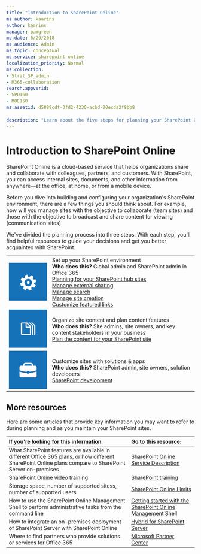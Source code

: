 ```yaml
---
title: "Introduction to SharePoint Online"
ms.author: kaarins
author: kaarins
manager: pamgreen
ms.date: 6/29/2018
ms.audience: Admin
ms.topic: conceptual
ms.service: sharepoint-online
localization_priority: Normal
ms.collection:  
- Strat_SP_admin
- M365-collaboration
search.appverid:
- SPO160
- MOE150
ms.assetid: d5089cdf-3fd2-4230-acbd-20ecda2f9bb8

description: "Learn about the five steps for planning your SharePoint Online environment."
---
```


# Introduction to SharePoint Online

SharePoint Online is a cloud-based service that helps organizations share and collaborate with colleagues, partners, and customers. With SharePoint, you can access internal sites, documents, and other information from anywhere—at the office, at home, or from a mobile device.
  
Before you dive into building and configuring your organization's SharePoint environment, there are a few things you should think about. For example, how will you manage sites with the objective to collaborate (team sites) and those with the objective to broadcast and share content for viewing (communication sites)
  
We've divided the planning process into three steps. With each step, you'll find helpful resources to guide your decisions and get you better acquainted with SharePoint. 
  
|||
|:-----|:-----|
|![Tile image of a gear to suggest the concept of configuring global settings for a SharePoint Online environment.](media/64f7c58f-851d-41c8-abe8-823ea52dce60.png)           <br/> | Set up your SharePoint environment  <br/> **Who does this?** Global admin and SharePoint admin in Office 365  <br/> [Planning for your SharePoint hub sites](planning-hub-sites.md) <br/> [Manage external sharing](external-sharing-overview.md) <br/> [Manage search](manage-search-the-admin-center.md) <br/> [Manage site creation](manage-site-creation.md) <br/>  [Customize featured links](change-links-list-on-sharepoint-home-page.md) <br/>|
|![Tile image of a stack of papers to represent the concept of organizing content](media/abb183d3-208f-42f8-9cd6-7ddeb5127a38.png)           <br/> | Organize site content and plan content features  <br/> **Who does this?** Site admins, site owners, and key content stakeholders in your business  <br/> [Plan the content for your SharePoint site](https://support.office.com/article/6cfc059e-2c45-46d5-8d7d-507d3dace301) <br/> |
|![Tile image of a tool box to suggest the concept of customizing sites and building solutions.](media/232048cf-0bae-4e59-bb85-8c5f6a01e0c4.png)           <br/> | Customize sites with solutions &amp; apps  <br/> **Who does this?** SharePoint admin, site owners, solution developers  <br/> [SharePoint development](/sharepoint/dev/) <br/> |
   
## More resources
<a name="__top"> </a>

Here are some articles that provide key information you may want to refer to during planning and as you maintain your SharePoint sites.
  
|**If you're looking for this information:**|**Go to this resource:**|
|:-----|:-----|
|What SharePoint features are available in different Office 365 plans, or how different SharePoint Online plans compare to SharePoint Server on-premises  <br/> |[SharePoint Online Service Description](/office365/servicedescriptions/sharepoint-online-service-description/sharepoint-online-service-description) <br/> |
|SharePoint Online video training  <br/> |[SharePoint training](https://support.office.com/article/cb8ef501-84db-4427-ac77-ec2009fb8e23) <br/> |
|Storage space, number of supported sitess, number of supported users  <br/> |[SharePoint Online Limits](/office365/servicedescriptions/sharepoint-online-service-description/sharepoint-online-limits) <br/> |
|How to use the SharePoint Online Management Shell to perform administrative tasks from the command line  <br/> |[Getting started with the SharePoint Online Management Shell](/powershell/sharepoint/sharepoint-online/connect-sharepoint-online) <br/> |
|How to integrate an on-premises deployment of SharePoint Server with SharePoint Online  <br/> |[Hybrid for SharePoint Server](/sharepoint/hybrid/hybrid) <br/> |
|Where to find partners who provide solutions or services for Office 365  <br/> |[Microsoft Partner Center](https://partnercenter.microsoft.com/pcv/search) <br/> |
   

